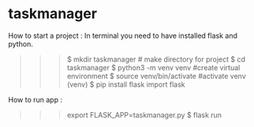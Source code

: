 # taskmanager

How to start a project :
In terminal you need to have installed flask and python.

>>>$ mkdir taskmanager # make directory for project
>>>$ cd taskmanager
>>>$ python3 -m venv venv #create virtual environment
>>>$ source venv/bin/activate #activate venv
>>>(venv) $ pip install flask
>>> import flask

How to run app :

>>> export FLASK_APP=taskmanager.py
$ flask run

